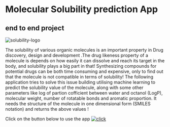 # Molecular Solubility prediction App
## end to end project
![solubility-logo](https://user-images.githubusercontent.com/105977171/186254360-53e53dab-9887-4a32-95ff-5a4d7fcf29d1.jpg)


The solubility of various organic molecules is an important property in Drug discovery, design and development .The drug likeness property of a molecule is depends on
how easily it can dissolve and reach its target in the body, and solubility plays a big part in that!
Synthesizing compounds for potential drugs can be both time consuming and expensive, only to find out that the molecule is not compatible in terms of solubility! 
The following application tries to solve this issue building utilising machine learning to predict the solubility value of the molecule, along with some other parameters 
like log of partion cofficient between water and octanol (LogP), molecular weight, number of rotatable bonds and aromatic proportion. It needs the structure of the 
molecule in one dimensional form (SMILES notation) and returns the above values !


Click on the button below to use the app 
[![click](https://user-images.githubusercontent.com/105977171/186254747-e24a4395-747f-4d8b-8664-1cca7c354480.png)](https://prateem-biswas-molecular-solubility-predi-solubility-app-0gplt6.streamlitapp.com/)
